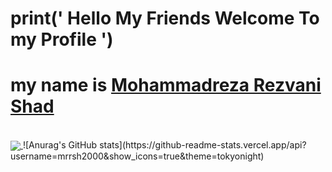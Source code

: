 # print(' Hello My Friends Welcome To my Profile ')
# my name is <a href="https://github.com/Mrrsh2000">Mohammadreza Rezvani Shad</a>
<br>
<a href="https://github.com/Mrrsh2000">
<img align="center" src="https://github-readme-stats.vercel.app/api/top-langs/?username=Mrrsh2000" />
</a>
![Anurag's GitHub stats](https://github-readme-stats.vercel.app/api?username=mrrsh2000&show_icons=true&theme=tokyonight)
